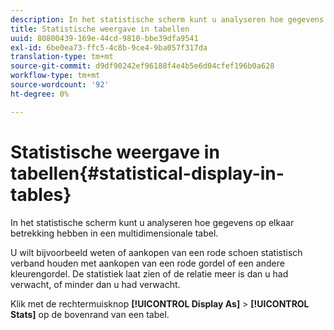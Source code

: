 ```yaml
---
description: In het statistische scherm kunt u analyseren hoe gegevens op elkaar betrekking hebben in een multidimensionale tabel.
title: Statistische weergave in tabellen
uuid: 80800439-169e-44cd-9810-bbe39dfa9541
exl-id: 6be0ea73-ffc5-4c8b-9ce4-9ba057f317da
translation-type: tm+mt
source-git-commit: d9df90242ef96188f4e4b5e6d04cfef196b0a628
workflow-type: tm+mt
source-wordcount: '92'
ht-degree: 0%

---
```


# Statistische weergave in tabellen{#statistical-display-in-tables}

In het statistische scherm kunt u analyseren hoe gegevens op elkaar betrekking hebben in een multidimensionale tabel.

U wilt bijvoorbeeld weten of aankopen van een rode schoen statistisch verband houden met aankopen van een rode gordel of een andere kleurengordel. De statistiek laat zien of de relatie meer is dan u had verwacht, of minder dan u had verwacht.

Klik met de rechtermuisknop **[!UICONTROL Display As]** > **[!UICONTROL Stats]** op de bovenrand van een tabel.
